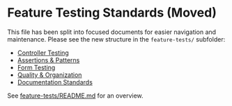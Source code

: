 # Feature Testing Standards (Moved)

This file has been split into focused documents for easier navigation and maintenance. Please see the new structure in the `feature-tests/` subfolder:

- [Controller Testing](feature-tests/controller-testing.md)
- [Assertions & Patterns](feature-tests/assertions.md)
- [Form Testing](feature-tests/forms.md)
- [Quality & Organization](feature-tests/quality.md)
- [Documentation Standards](feature-tests/documentation.md)

See [feature-tests/README.md](feature-tests/README.md) for an overview.
